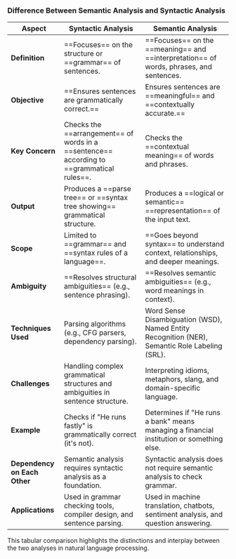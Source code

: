 ### **Difference Between Semantic Analysis and Syntactic Analysis**

| **Aspect**                   | **Syntactic Analysis**                                                                    | **Semantic Analysis**                                                                          |
| ---------------------------- | ----------------------------------------------------------------------------------------- | ---------------------------------------------------------------------------------------------- |
| **Definition**               | ==Focuses== on the structure or ==grammar== of sentences.                                 | ==Focuses== on the ==meaning== and ==interpretation== of words, phrases, and sentences.        |
| **Objective**                | ==Ensures sentences are grammatically correct.==                                          | Ensures sentences are ==meaningful== and ==contextually accurate.==                            |
| **Key Concern**              | Checks the ==arrangement== of words in a ==sentence== according to ==grammatical rules==. | Checks the ==contextual meaning== of words and phrases.                                        |
| **Output**                   | Produces a ==parse tree== or ==syntax tree showing== grammatical structure.               | Produces a ==logical or semantic== ==representation== of the input text.                       |
| **Scope**                    | Limited to ==grammar== and ==syntax rules of a language==.                                | ==Goes beyond syntax== to understand context, relationships, and deeper meanings.              |
| **Ambiguity**                | ==Resolves structural ambiguities== (e.g., sentence phrasing).                            | ==Resolves semantic ambiguities== (e.g., word meanings in context).                            |
| **Techniques Used**          | Parsing algorithms (e.g., CFG parsers, dependency parsing).                               | Word Sense Disambiguation (WSD), Named Entity Recognition (NER), Semantic Role Labeling (SRL). |
| **Challenges**               | Handling complex grammatical structures and ambiguities in sentence structure.            | Interpreting idioms, metaphors, slang, and domain-specific language.                           |
| **Example**                  | Checks if "He runs fastly" is grammatically correct (it's not).                           | Determines if "He runs a bank" means managing a financial institution or something else.       |
| **Dependency on Each Other** | Semantic analysis requires syntactic analysis as a foundation.                            | Syntactic analysis does not require semantic analysis to check grammar.                        |
| **Applications**             | Used in grammar checking tools, compiler design, and sentence parsing.                    | Used in machine translation, chatbots, sentiment analysis, and question answering.             |

This tabular comparison highlights the distinctions and interplay between the two analyses in natural language processing.